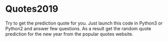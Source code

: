 # Quotes2019
Try to get the prediction quote for you.
Just launch this code in Python3 or Python2 and answer few questions. As a result get the random quote prediction for the new year from the popular quotes website.
